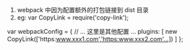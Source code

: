1. webpack 中因为配置额外的打包链接到 dist 目录
2. eg:
   var CopyLink = require('copy-link');

var webpackConfig = {
// ... 这里是其他配置 ...
plugins: [
new CopyLink(['https:www.xxx1.com','https:www.xxx2.com'...])
]
};
